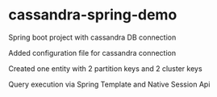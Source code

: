 # cassandra-spring-demo

Spring boot project with cassandra DB connection

Added configuration file for cassandra connection

Created one entity with 2 partition keys and 2 cluster keys

Query execution via Spring Template and Native Session Api

